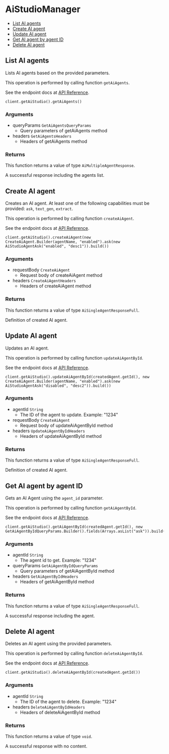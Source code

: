 # AiStudioManager


- [List AI agents](#list-ai-agents)
- [Create AI agent](#create-ai-agent)
- [Update AI agent](#update-ai-agent)
- [Get AI agent by agent ID](#get-ai-agent-by-agent-id)
- [Delete AI agent](#delete-ai-agent)

## List AI agents

Lists AI agents based on the provided parameters.

This operation is performed by calling function `getAiAgents`.

See the endpoint docs at
[API Reference](https://developer.box.com/reference/get-ai-agents/).

<!-- sample get_ai_agents -->
```
client.getAiStudio().getAiAgents()
```

### Arguments

- queryParams `GetAiAgentsQueryParams`
  - Query parameters of getAiAgents method
- headers `GetAiAgentsHeaders`
  - Headers of getAiAgents method


### Returns

This function returns a value of type `AiMultipleAgentResponse`.

A successful response including the agents list.


## Create AI agent

Creates an AI agent. At least one of the following capabilities must be provided: `ask`, `text_gen`, `extract`.

This operation is performed by calling function `createAiAgent`.

See the endpoint docs at
[API Reference](https://developer.box.com/reference/post-ai-agents/).

<!-- sample post_ai_agents -->
```
client.getAiStudio().createAiAgent(new CreateAiAgent.Builder(agentName, "enabled").ask(new AiStudioAgentAsk("enabled", "desc1")).build())
```

### Arguments

- requestBody `CreateAiAgent`
  - Request body of createAiAgent method
- headers `CreateAiAgentHeaders`
  - Headers of createAiAgent method


### Returns

This function returns a value of type `AiSingleAgentResponseFull`.

Definition of created AI agent.


## Update AI agent

Updates an AI agent.

This operation is performed by calling function `updateAiAgentById`.

See the endpoint docs at
[API Reference](https://developer.box.com/reference/put-ai-agents-id/).

<!-- sample put_ai_agents_id -->
```
client.getAiStudio().updateAiAgentById(createdAgent.getId(), new CreateAiAgent.Builder(agentName, "enabled").ask(new AiStudioAgentAsk("disabled", "desc2")).build())
```

### Arguments

- agentId `String`
  - The ID of the agent to update. Example: "1234"
- requestBody `CreateAiAgent`
  - Request body of updateAiAgentById method
- headers `UpdateAiAgentByIdHeaders`
  - Headers of updateAiAgentById method


### Returns

This function returns a value of type `AiSingleAgentResponseFull`.

Definition of created AI agent.


## Get AI agent by agent ID

Gets an AI Agent using the `agent_id` parameter.

This operation is performed by calling function `getAiAgentById`.

See the endpoint docs at
[API Reference](https://developer.box.com/reference/get-ai-agents-id/).

<!-- sample get_ai_agents_id -->
```
client.getAiStudio().getAiAgentById(createdAgent.getId(), new GetAiAgentByIdQueryParams.Builder().fields(Arrays.asList("ask")).build())
```

### Arguments

- agentId `String`
  - The agent id to get. Example: "1234"
- queryParams `GetAiAgentByIdQueryParams`
  - Query parameters of getAiAgentById method
- headers `GetAiAgentByIdHeaders`
  - Headers of getAiAgentById method


### Returns

This function returns a value of type `AiSingleAgentResponseFull`.

A successful response including the agent.


## Delete AI agent

Deletes an AI agent using the provided parameters.

This operation is performed by calling function `deleteAiAgentById`.

See the endpoint docs at
[API Reference](https://developer.box.com/reference/delete-ai-agents-id/).

<!-- sample delete_ai_agents_id -->
```
client.getAiStudio().deleteAiAgentById(createdAgent.getId())
```

### Arguments

- agentId `String`
  - The ID of the agent to delete. Example: "1234"
- headers `DeleteAiAgentByIdHeaders`
  - Headers of deleteAiAgentById method


### Returns

This function returns a value of type `void`.

A successful response with no content.


